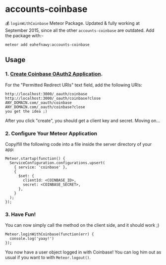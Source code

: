 accounts-coinbase
=================
:moneybag: `loginWithCoinbase` Meteor Package. Updated & fully working at September 2015, since all the other `accounts-coinbase` are outdated. Add the package with:-

```
meteor add eahefnawy:accounts-coinbase
```

## Usage

### 1. [Create Coinbase OAuth2 Application](https://www.coinbase.com/oauth/applications/new).
For the "Permitted Redirect URIs" text field, add the following URIs:

```
http://localhost:3000/_oauth/coinbase
http://localhost:3000/_oauth/coinbase?close
ANY_DOMAIN.com/_oauth/coinbase
ANY_DOMAIN.com/_oauth/coinbase?close
you get the idea ;)
```
 
After you click "create", you should get a client key and secret. Moving on...

### 2. Configure Your Meteor Application
Copy/fill the following code into a file inside the server directory of your app:
```
Meteor.startup(function() {
  ServiceConfiguration.configurations.upsert(
    { service: 'coinbase' },
    {
      $set: {
        clientId: <COINBASE_ID>,
        secret: <COINBASE_SECRET>,
      },
    }
  );
});
```

### 3. Have Fun!
You can now simply call the method on the client side, and it should work ;)
```
Meteor.loginWithCoinbase(function(err) {
  console.log('yaay!')
});
```
You now have a user object logged in with Coinbase! You can log him out as usual if you want to with `Meteor.logout()`.
